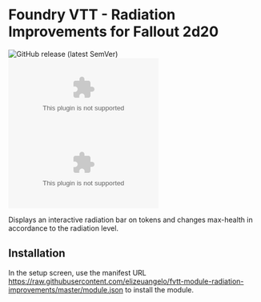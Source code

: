# Foundry VTT - Radiation Improvements for Fallout 2d20

![GitHub release (latest SemVer)](https://img.shields.io/github/v/release/elizeuangelo/fvtt-module-radiation-improvements)
![GitHub Releases](https://img.shields.io/github/downloads/elizeuangelo/fvtt-module-radiation-improvements/latest/module.zip)
![GitHub All Releases](https://img.shields.io/github/downloads/elizeuangelo/fvtt-module-radiation-improvements/module.zip?label=downloads)

Displays an interactive radiation bar on tokens and changes max-health in accordance to the radiation level.

## Installation

In the setup screen, use the manifest URL https://raw.githubusercontent.com/elizeuangelo/fvtt-module-radiation-improvements/master/module.json to install the module.

